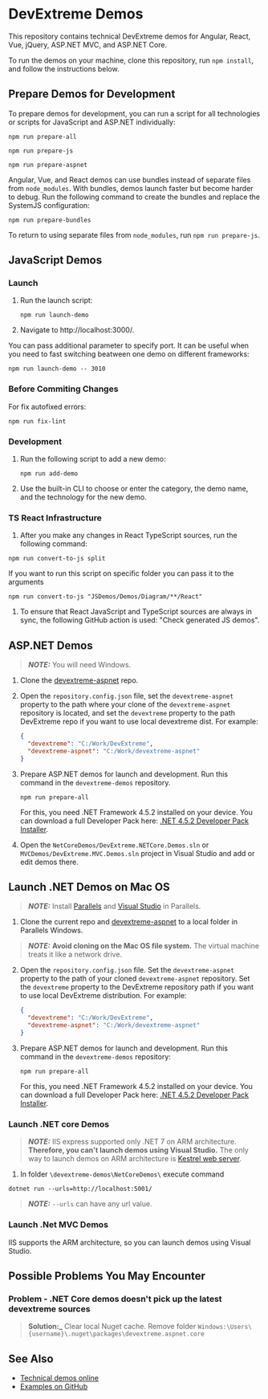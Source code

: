 # DevExtreme Demos
 
This repository contains technical DevExtreme demos for Angular, React, Vue, jQuery, ASP.NET MVC, and ASP.NET Core.

To run the demos on your machine, clone this repository, run `npm install`, and follow the instructions below.

## Prepare Demos for Development

To prepare demos for development, you can run a script for all technologies or scripts for JavaScript and ASP.NET individually:

```
npm run prepare-all
```
```
npm run prepare-js
```
```
npm run prepare-aspnet
```

Angular, Vue, and React demos can use bundles instead of separate files from `node_modules`. With bundles, demos launch faster but become harder to debug. Run the following command to create the bundles and replace the SystemJS configuration:

```
npm run prepare-bundles
```

To return to using separate files from `node_modules`, run `npm run prepare-js`.


## JavaScript Demos

### Launch

1. Run the launch script:

    ```
    npm run launch-demo
    ```

1. Navigate to http://localhost:3000/.

You can pass additional parameter to specify port. It can be useful when you need to fast switching beatween one demo on different frameworks:

```
npm run launch-demo -- 3010
```

### Before Commiting Сhanges

For fix autofixed errors:

```
npm run fix-lint
```

### Development

1. Run the following script to add a new demo:

    ```
    npm run add-demo
    ```

1. Use the built-in CLI to choose or enter the category, the demo name, and the technology for the new demo.

### TS React Infrastructure

1. After you make any changes in React TypeScript sources, run the following command:  

```
npm run convert-to-js split
```

If you want to run this script on specific folder you can pass it to the arguments

```
npm run convert-to-js "JSDemos/Demos/Diagram/**/React"
```

1. To ensure that React JavaScript and TypeScript sources are always in sync, the following GitHub action is used: "Check generated JS demos".

## ASP.NET Demos

> **_NOTE:_** You will need Windows. 

1. Clone the [devextreme-aspnet](https://github.com/DevExpress/devextreme-aspnet) repo.

1. Open the `repository.config.json` file, set the `devextreme-aspnet` property to the path where your clone of the `devextreme-aspnet` repository is located, and set the `devextreme` property to the path DevExtreme repo if you want to use local devextreme dist. For example:

    ```json
    {
      "devextreme": "C:/Work/DevExtreme",
      "devextreme-aspnet": "C:/Work/devextreme-aspnet"
    }
    ```

1. Prepare ASP.NET demos for launch and development. Run this command in the `devextreme-demos` repository.
    ```
    npm run prepare-all
    ```
    For this, you need .NET Framework 4.5.2 installed on your device. You can download a full Developer Pack here: [.NET 4.5.2 Developer Pack Installer](https://dotnet.microsoft.com/en-us/download/dotnet-framework/thank-you/net452-developer-pack-offline-installer).

1. Open the `NetCoreDemos/DevExtreme.NETCore.Demos.sln` or `MVCDemos/DevExtreme.MVC.Demos.sln` project in Visual Studio and add or edit demos there.

## Launch .NET Demos on Mac OS

> **_NOTE:_** Install [Parallels](https://www.parallels.com) and [Visual Studio](https://visualstudio.microsoft.com) in Parallels.

1. Clone the current repo and [devextreme-aspnet](https://github.com/DevExpress/devextreme-aspnet) to a local folder in Parallels Windows.
> **_NOTE:_** **Avoid cloning on the Mac OS file system.** The virtual machine treats it like a network drive.

2. Open the `repository.config.json` file. Set the `devextreme-aspnet` property to the path of your cloned `devextreme-aspnet` repository. Set the `devextreme` property to the DevExtreme repository path if you want to use local DevExtreme distribution. For example:

    ```json
    {
      "devextreme": "C:/Work/DevExtreme",
      "devextreme-aspnet": "C:/Work/devextreme-aspnet"
    }
    ```

3. Prepare ASP.NET demos for launch and development. Run this command in the `devextreme-demos` repository:
    ```
    npm run prepare-all
    ```
    For this, you need .NET Framework 4.5.2 installed on your device. You can download a full Developer Pack here: [.NET 4.5.2 Developer Pack Installer](https://dotnet.microsoft.com/en-us/download/dotnet-framework/thank-you/net452-developer-pack-offline-installer).

### Launch .NET core Demos

> **_NOTE:_** IIS express supported only .NET 7 on ARM architecture. **Therefore, you can't launch demos using Visual Studio.** The only way to launch demos on ARM architecture is [Kestrel web server](https://learn.microsoft.com/en-us/aspnet/core/fundamentals/servers/kestrel?view=aspnetcore-8.0).


1. In folder ```\devextreme-demos\NetCoreDemos\``` execute command
```
dotnet run --urls=http://localhost:5001/
```

> **_NOTE:_** ```--urls``` can have any url value.

### Launch .Net MVC Demos

IIS supports the ARM architecture, so you can launch demos using Visual Studio.


## Possible Problems You May Encounter

### Problem - .NET Core demos doesn't pick up the latest devextreme sources

> **Solution:_** Clear local Nuget cache. Remove folder ```Windows:\Users\{username}\.nuget\packages\devextreme.aspnet.core```

## See Also

- [Technical demos online](https://js.devexpress.com/Demos/)
- [Examples on GitHub](https://github.com/DevExpress/DevExtreme-examples)
